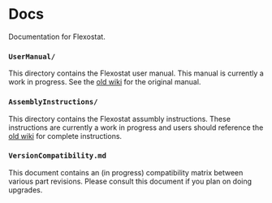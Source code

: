 # Docs
Documentation for Flexostat.

### ```UserManual/```

This directory contains the Flexostat user manual.  This manual is currently a work in progress.  See the [old wiki][1] for the original manual.

### ```AssemblyInstructions/```

This directory contains the Flexostat assumbly instructions.  These instructions are currently a work in progress and users should reference the [old wiki][1] for complete instructions.

### ```VersionCompatibility.md```

This document contains an (in progress) compatibility matrix between various part
revisions.  Please consult this document if you plan on doing upgrades.

[1]: http://depts.washington.edu/soslab/turbidostat/pmwiki/


